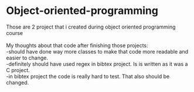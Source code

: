 # Object-oriented-programming 

Those are 2 project that i created during object oriented programming course <br> <br>
My thoughts about that code after finishing those projects: <br>
-should have done way more classes to make that code more readable and easier to change. <br>
-definitely should have used regex in bibtex project. Is is written as it was a C project. <br>
-in bibtex project the code is really hard to test. That also should be changed.
